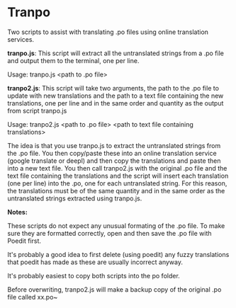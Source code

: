 # Tranpo
Two scripts to assist with translating .po files using online translation services. 

**tranpo.js**: This script will extract all the untranslated strings from a .po file and output them to the terminal, one per line.

Usage: tranpo.js \<path to .po file\>

**tranpo2.js**: This script will take two arguments, the path to the .po file to update with new translations and the path to a text file containing the new translations, one per line and in the same order and quantity as the output from script tranpo.js
  
Usage: tranpo2.js \<path to .po file\> \<path to text file containing translations\>
  
The idea is that you use tranpo.js to extract the untranslated strings from the .po file. You then copy/paste these into an online translation service (google translate or deepl) and then copy the translations and paste then into a new text file. You then call tranpo2.js with the original .po file and the text file containing the translations and the script will insert each translation (one per line) into the .po, one for each untranslated string. For this reason, the translations must be of the same quantity and in the same order as the untranslated strings extracted using tranpo.js.
  
**Notes:**
  
  These scripts do not expect any unusual formating of the .po file. To make sure they are formatted correctly, open and then save the .po file with Poedit first.
  
  It's probably a good idea to first delete (using poedit) any fuzzy translations that poedit has made as these are usually incorrect anyway.
  
  It's probably easiest to copy both scripts into the po folder.
  
  Before overwriting, tranpo2.js will make a backup copy of the original .po file called xx.po~
